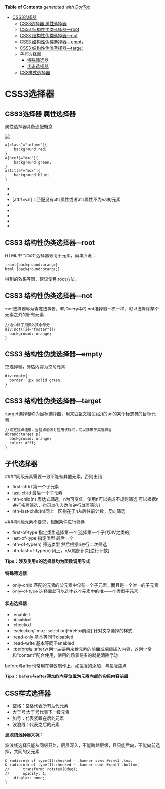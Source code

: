 <!-- START doctoc generated TOC please keep comment here to allow auto update -->
<!-- DON'T EDIT THIS SECTION, INSTEAD RE-RUN doctoc TO UPDATE -->
**Table of Contents**  *generated with [DocToc](https://github.com/thlorenz/doctoc)*

- [CSS3选择器](#css3%E9%80%89%E6%8B%A9%E5%99%A8)
  - [CSS3选择器 属性选择器](#css3%E9%80%89%E6%8B%A9%E5%99%A8-%E5%B1%9E%E6%80%A7%E9%80%89%E6%8B%A9%E5%99%A8)
  - [CSS3 结构性伪类选择器—root](#css3-%E7%BB%93%E6%9E%84%E6%80%A7%E4%BC%AA%E7%B1%BB%E9%80%89%E6%8B%A9%E5%99%A8root)
  - [CSS3 结构性伪类选择器—not](#css3-%E7%BB%93%E6%9E%84%E6%80%A7%E4%BC%AA%E7%B1%BB%E9%80%89%E6%8B%A9%E5%99%A8not)
  - [CSS3 结构性伪类选择器—empty](#css3-%E7%BB%93%E6%9E%84%E6%80%A7%E4%BC%AA%E7%B1%BB%E9%80%89%E6%8B%A9%E5%99%A8empty)
  - [CSS3 结构性伪类选择器—target](#css3-%E7%BB%93%E6%9E%84%E6%80%A7%E4%BC%AA%E7%B1%BB%E9%80%89%E6%8B%A9%E5%99%A8target)
  - [子代选择器](#%E5%AD%90%E4%BB%A3%E9%80%89%E6%8B%A9%E5%99%A8)
      - [特殊筛选器](#%E7%89%B9%E6%AE%8A%E7%AD%9B%E9%80%89%E5%99%A8)
      - [状态选择器](#%E7%8A%B6%E6%80%81%E9%80%89%E6%8B%A9%E5%99%A8)
  - [CSS样式选择器](#css%E6%A0%B7%E5%BC%8F%E9%80%89%E6%8B%A9%E5%99%A8)

<!-- END doctoc generated TOC please keep comment here to allow auto update -->

# CSS3选择器

## CSS3选择器 属性选择器

属性选择器具备通配概念

![](http://img.mukewang.com/56653eba0001b07004610215.jpg)

~~~
a[class^="column"]{
    background:red;
}
a[href$="doc"]{
    background:green;
}
a[title*="box"]{
    background:blue;
}
~~~

- [attr]:匹配所有具备attr属性的元素
- [attr=val]:匹配所有attr属性=val的元素
- [attr!=val]：匹配没有attr属性或者attr属性不为val的元素
- [attr^=val]:匹配attr属性以val开头的元素
- [attr$=val]:匹配attr属性以val结尾的元素
- [attr*=val]:匹配attr属性含有val的元素
- [attr~=val]:匹配attr属性包含val的元素，attr属性值必须为空格分割的单词列表
- [attr|=val]:匹配attr属性以val开头且其后没有其他字符，或者其他字符是以连字符开头的元素

## CSS3 结构性伪类选择器—root

HTML中 “:root”选择器等同于<html>元素，简单点说：

	:root{background:orange}
	html {background:orange;}

得到的效果等同，建议使用:root方法。

## CSS3 结构性伪类选择器—not

:not选择器称为否定选择器，和jQuery中的:not选择器一模一样，可以选择除某个元素之外的所有元素

~~~
//选中除了页脚外其余部分
div:not([id="footer"]){
  background: orange;
}
~~~

## CSS3 结构性伪类选择器—empty

空选择器，筛选内容为空的元素
~~~
div:empty{
  border: 1px solid green;
}
~~~

## CSS3 结构性伪类选择器—target

:target选择器称为目标选择器，用来匹配文档(页面)的url的某个标志符的目标元素

~~~
//设定锚点连接，当锚点触发时应用该样式，可以携带子类选择器
#brand:target p{
  background: orange;
  color: #fff;
}
~~~

## 子代选择器

####同级元素需要一致不能有其他元素，否则出错

- first-child 第一个子元素
- last-child 最后一个子元素
- nth-child(n) 表达式筛选，n为可变值，使用n可以完成不规则筛选[可以根据n进行多项筛选，也可以传入数值进行单项筛选]
- nth-last-child(n)同上，区别在于n从后往前计数，反向筛选

####同级元素不要求，根据条件进行筛选

- first-of-type 指定类型选择第一个[选择第一个子代DIV之类的]
- last-of-type 指定类型 最后一个
- nth-of-type(n) 筛选类型 然后根据n进行二次筛选
- nth-last-of-type(n) 同上，n从尾部计次[逆行计数]

**Tips：涉及使用n的选择器均为函数调用形式**

#### 特殊筛选器

- only-child 匹配的元素的父元素中仅有一个子元素，而且是一个唯一的子元素
- only-of-type 选择器就可以选中这个元素中的唯一一个类型子元素

#### 状态选择器

- :enabled
- :disabled
- :checked
- ::selection/-moz-selection[FireFox前缀] 针对文字选择的样式
- :read-only 基本等同于disabled
- :read-write 基本等同于enabled
- ::before和::after这两个主要用来给元素的前面或后面插入内容，这两个常和"content"配合使用，使用的场景最多的就是清除浮动

before与after也常用在特效制作上，如蒙版的添加，与蒙版焦点

**Tips：before与after添加的内容位置为元素内部的实际内容前后**

## CSS样式选择器

- 空格：空格代表所有后代元素
- 大于号:大于号代表下一级元素
- 加号：代表紧跟在后的元素
- 波浪线：代表之后的元素

**波浪线选择器大坑：**

波浪线选择只能从同级开始，层层深入，不能跨越层级，且只能后向，不能向前选择，共同的父元素

~~~
&-radio:nth-of-type(1):checked ~ .banner-cont #cont1 .top,
&-radio:nth-of-type(1):checked ~ .banner-cont #cont1 .bottom{
//		transform: rotateX(0deg);
//		opacity: 1;
	display: none;
}
~~~